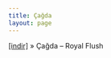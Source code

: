 ```yaml
---
title: Çağda
layout: page
---
```


<a href="https://cloud.mail.ru/public/cd52596b3811/Cagda%20-%20Royal%20Flush%20Mixtape" target="_blank">[indir]</a>  »  Çağda &#8211; Royal Flush